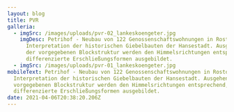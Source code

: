 ```yaml
---
layout: blog
title: PVR
galleria:
  - imgSrc: /images/uploads/pvr-02_lankeskoengeter.jpg
    imgDesc: Petrihof - Neubau von 122 Genossenschaftswohnungen in Rostock als
      Interpretation der historischen Giebelbauten der Hansestadt. Ausgehend von
      der vorgegebenen Blockstruktur werden den Himmelsrichtungen entsprechend,
      differenzierte Erschließungsformen ausgebildet.
  - imgSrc: /images/uploads/pvr-01_lankeskoengeter.jpg
mobileText: Petrihof - Neubau von 122 Genossenschaftswohnungen in Rostock als
  Interpretation der historischen Giebelbauten der Hansestadt. Ausgehend von der
  vorgegebenen Blockstruktur werden den Himmelsrichtungen entsprechend,
  differenzierte Erschließungsformen ausgebildet.
date: 2021-04-06T20:38:20.206Z
---
```

